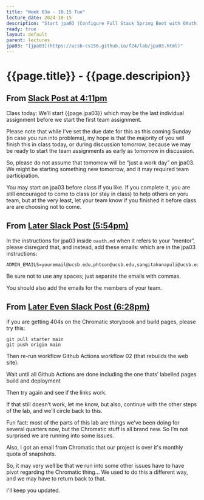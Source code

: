 ```yaml
---
title: "Week 03a - 10.15 Tue"
lecture_date: 2024-10-15
description: "Start jpa03 (Configure Full Stack Spring Boot with OAuth, Postgres)"
ready: true
layout: default
parent: lectures
jpa03: "[jpa03](https://ucsb-cs156.github.io/f24/lab/jpa03.html)"
---
```


# {{page.title}} - {{page.descripion}}

## From [Slack Post at 4:11pm](https://ucsb-cs156-f24.slack.com/archives/C07FDC0U6DS/p1729033915670989)

Class today: We’ll start {{page.jpa03}} which may be the last individual assignment before we start the first team assignment.  

Please note that while I’ve set the due date for this as this coming Sunday (in case you run into problems), my hope is that the majority of you will finish this in class today, or during discussion tomorrow, because we may be ready to start the team assignments as early as tomorrow in discussion.

So, please do not assume that tomorrow will be “just a work day” on jpa03.   We might be starting something new tomorrow, and it may required team participation.

You may start on jpa03 before class if you like.  If you complete it, you are still encouraged to come to class (or stay in class) to help others on yoru team, but at the very least, let your team know if you finished it before class are are choosing not to come.

## From [Later Slack Post (5:54pm)](https://ucsb-cs156-f24.slack.com/archives/C07FDC0U6DS/p1729040065164739)

In the instructions for jpa03 inside `oauth.md` when it refers to your “mentor”, please disregard that, and instead, add these emails: which are in the jpa03 instructions:

```
ADMIN_EMAILS=youremail@ucsb.edu,phtcon@ucsb.edu,sangitakunapuli@ucsb.edu,amey@ucsb.edu,jenilrajeshkumar@ucsb.edu,djensen@ucsb.edu,gracefeng@ucsb.edu,hongrui_su@ucsb.edu
```

Be sure not to use any spaces; just separate the emails with commas.

You should also add the emails for the members of your team.

## From [Later Even Slack Post (6:28pm)](https://ucsb-cs156-f24.slack.com/archives/C07FDC0U6DS/p1729040065164739)

if you are getting 404s on the Chromatic storybook and build pages, please try this:

```
git pull starter main
git push origin main
```

Then re-run workflow Github Actions workflow 02 (that rebuilds the web site).

Wait until all Github Actions are done including the one thats’ labelled pages build and deployment

Then try again and see if the links work.

If that still doesn’t work, let me know, but also, continue with the other steps of the lab, and we’ll circle back to this.

Fun fact: most of the parts of this lab are things we’ve been doing for several quarters now, but the Chromatic stuff is all brand new.  So I’m not surprised we are running into some issues.


Also, I got an email from Chromatic that our project is over it's monthly quota of snapshots.

So, it may very well be that we run into some other issues have to have pivot regarding the Chromatic thing…
We used to do this a different way, and we may have to return back to that.

I'll keep you updated.



